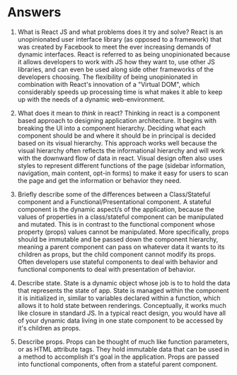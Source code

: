 # Answers

1.  What is React JS and what problems does it try and solve?
React is an unopinionated user interface library (as opposed to a framework) that was created by Facebook to meet the ever increasing demands of dynamic interfaces. React is referred to as being unopinionated because it allows developers to work with JS how they want to, use other JS libraries, and can even be used along side other frameworks of the developers choosing. The flexibility of being unopinionated in combination with React's innovation of a "Virtual DOM", which considerably speeds up processing time is what makes it able to keep up with the needs of a dynamic web-environment.

1.  What does it mean to _think_ in react?
Thinking in react is a component based approach to designing application architecture. It begins with breaking the UI into a component hierarchy. Deciding what each component should be and where it should be in principal is decided based on its visual hierarchy. This approach works well because the visual hierarchy often reflects the informational hierarchy and will work with the downward flow of data in react. Visual design often also uses styles to represent different functions of the page (sidebar information, navigation, main content, opt-in forms) to make it easy for users to scan the page and get the information or behavior they need. 

1.  Briefly describe some of the differences between a Class/Stateful component and a Functional/Presentational component.
A stateful component is the dynamic aspect/s of the application, because the values of properties in a class/stateful component can be manipulated and mutated. This is in contrast to the functional component whose property (props) values cannot be manipulated. More specifically, props should be immutable and be passed down the component hierarchy, meaning a parent component can pass on whatever data it wants to its children as props, but the child component cannot modify its props. Often developers use stateful components to deal with behavior and functional components to deal with presentation of behavior. 

1.  Describe state.
State is a dynamic object whose job is to to hold the data that represents the state of app. State is managed within the component it is initialized in, similar to variables declared within a function, which allows it to hold state between renderings. Conceptually, it works much like closure in standard JS. In a typical react design, you would have all of your dynamic data living in one state component to be accessed by it's children as props. 

1.  Describe props.
Props can be thought of much like function parameters, or as HTML attribute tags. They hold immutable data that can be used in a method to accomplish it's goal in the application. Props are passed into functional components, often from a stateful parent component. 
